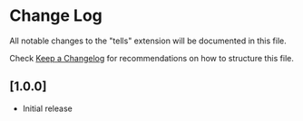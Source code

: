 # Change Log

All notable changes to the "tells" extension will be documented in this file.

Check [Keep a Changelog](http://keepachangelog.com/) for recommendations on how to structure this file.

## [1.0.0]

- Initial release